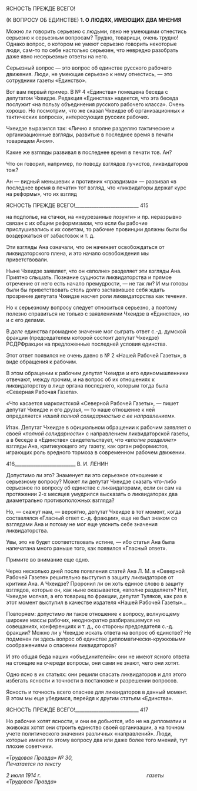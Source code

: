 ЯСНОСТЬ ПРЕЖДЕ ВСЕГО!

(К ВОПРОСУ ОБ ЕДИНСТВЕ) **1. О ЛЮДЯХ, ИМЕЮЩИХ ДВА МНЕНИЯ**

Можно ли говорить серьезно с людьми, явно не умеющими отнестись серьезно к серьезным вопросам? Трудно, товарищи, очень трудно! Однако вопрос, о котором не умеют серьезно говорить некоторые люди, сам-то по себе настолько серьезен, что не­вредно разобрать даже явно несерьезные ответы на него.

Серьезный вопрос — это вопрос об единстве русского рабочего движения. Люди, не умеющие серьезно к нему отнестись, — это сотрудники газеты «Единство».

Вот вам первый пример. В № 4 «Единства» помещена беседа с депутатом Чхеидзе. Редакция «Единства» надеется, что эта беседа послужит «на пользу объединения рус­ского рабочего класса». Очень хорошо. Но посмотрим, что же сказал Чхеидзе об орга­низационных и тактических вопросах, интересующих русских рабочих.

Чхеидзе выразился так: «Лично я вполне разделяю тактические и организационные взгляды, развитые в последнее время в печати товарищем Аном».

Какие же взгляды развивал в последнее время в печати тов. Ан?

Что он говорил, например, по поводу взглядов лучистов, ликвидаторов тож?

Ан — видный меньшевик и противник «правдизма» — развивал «в последнее время в печати» тот взгляд, что «ликвидаторы держат курс на реформы», что их взгляд

  

ЯСНОСТЬ ПРЕЖДЕ ВСЕГО!___________________________ 415

на подполье, на стачки, на «неурезанные лозунги» и пр. неразрывно связан с их общим реформизмом, что если бы рабочие прислушивались к их советам, то рабочие провин­ции должны были бы воздержаться от забастовок и т. д.

Эти взгляды Ана означали, что он начинает освобождаться от ликвидаторского пле­на, и это начало освобождения мы приветствовали.

Ныне Чхеидзе заявляет, что он «вполне» разделяет эти взгляды Ана. Приятно слы­шать. Познание сущности ликвидаторства и прямое отречение от него есть начало пре­мудрости, — не так ли? И мы готовы были бы приветствовать столь долго заставившее себя ждать прозрение депутата Чхеидзе насчет роли ликвидаторства как течения.

Но к серьезному вопросу следует относиться серьезно, а поэтому полезно справиться не только с заявлениями Чхеидзе в «Единстве», но и с его делами.

В _деле_ единства громадное значение мог сыграть ответ с.-д. думской фракции (пред­седателем которой состоит депутат Чхеидзе) РСДРФракции на предложенные послед­ней условия единства.

Этот ответ появился не очень давно в № 2 «Нашей Рабочей Газеты», в виде обраще­ния к рабочим.

В этом обращении к рабочим депутат Чхеидзе и его единомышленники отвечают, между прочим, и на вопрос об их отношениях к ликвидаторству в лице органа послед­него, которым тогда была «Северная Рабочая Газета».

«Что касается марксистской «Северной Рабочей Газеты», — пишет депутат Чхеидзе и его друзья, — то наше отношение к ней определяется _нашей полной солидарностью с ее направлением»._

Итак. Депутат Чхеидзе в официальном обращении к рабочим заявляет о своей _«пол­ной солидарности»_ с направлением ликвидаторской газеты, а в беседе в «Единстве» свидетельствует, что _«вполне разделяет»_ взгляды Ана, критикующего эту газету, как орган реформистов, играющих роль вредного тормоза в современном рабочем движе­нии.

  

416__________________________ В. И. ЛЕНИН

Допустимо ли это? Знаменует ли это серьезное отношение к серьезному вопросу? Может ли депутат Чхеидзе сказать что-либо серьезное по вопросу об единстве с ликви­даторами, если он сам на протяжении 2-х месяцев умудрился высказать о ликвидаторах два диаметрально противоположных взгляда?

Но, — скажут нам, — вероятно, депутат Чхеидзе в тот момент, когда составлялся «Гласный ответ с.-д. фракции», еще не был знаком со взглядами Ана и потому не мог еще уяснить себе значения ликвидаторства.

Увы, это не будет соответствовать истине, — ибо статья Ана была напечатана много раньше того, как появился «Гласный ответ».

Примите во внимание еще одно.

Через несколько дней после появления статей Ана Л. М. в «Северной Рабочей Газе­те» решительно выступил в защиту ликвидаторов от критики Ана. А Чхеидзе? Проро­нил ли он хоть единое слово в защиту взглядов, которые он, как ныне оказывается, «вполне разделяет»? Нет, Чхеидзе молчал, а его товарищ по фракции, депутат Туляков, как раз в этот момент выступил в качестве издателя «Нашей Рабочей Газеты»...

Повторяем: допустимо ли такое отношение к вопросу, волнующему широкие массы рабочих, неоднократно разбиравшемуся на совещаниях, конференциях и т. д., со сторо­ны председателя с.-д. фракции? Можно ли у Чхеидзе искать ответа на вопрос об един­стве? Не подменен ли здесь вопрос об единстве дипломатически-кружковыми сообра­жениями о спасении ликвидаторов?

И это общая беда наших «объединителей»: они не имеют ясного ответа на стоящие на очереди вопросы, они сами не знают, чего они хотят.

Одно ясно в их статьях: они решили спасать ликвидаторов и для этого избегать яс­ности и точности в постановке и разрешении вопросов.

Ясность и точность всего опаснее для ликвидаторов в данный момент. В этом мы еще убедимся, перейдя к другим статьям «Единства».

  

ЯСНОСТЬ ПРЕЖДЕ ВСЕГО!___________________________ 417

Но рабочие хотят ясности, и они ее добьются, ибо не на дипломатии и экивоках хо­тят они строить единство своей организации, а на точном учете политического значе­ния различных «направлений». Люди, которые имеют по этому вопросу два или даже более того мнений, тут плохие советчики.

_«Трудовая Правда» № 30,                                                                  Печатается по тексту_

_2 июля 1914 г.                                                                         газеты «Трудовая Правда»_